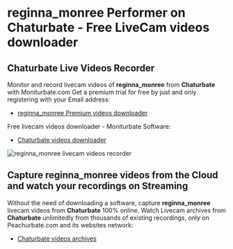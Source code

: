 # reginna_monree Performer on Chaturbate - Free LiveCam videos downloader

## Chaturbate Live Videos Recorder

Monitor and record livecam videos of **reginna_monree** from **Chaturbate** with Moniturbate.com
Get a premium trial for free by just and only registering with your Email address:
* [reginna_monree Premium videos downloader](https://moniturbate.com/request-demo-licence-key.html)

Free livecam videos downloader - Moniturbate Software:
* [Chaturbate videos downloader](https://moniturbate.com/moniturbate-download-software.html)

![reginna_monree livecam videos recorder](https://peachurnet.com/templates/moniturbate-software.png)


## Capture reginna_monree videos from the Cloud and watch your recordings on Streaming

Without the need of downloading a software, capture **reginna_monree** livecam videos from **Chaturbate** 100% online.
Watch Livecam archives from **Chaturbate** unlimitedly from thousands of existing recordings, only on Peachurbate.com and its websites network:
* [Chaturbate videos archives](https://peachurnet.com/)